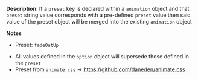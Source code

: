 __Description__: If a `preset` key is declared within a `animation` object and that `preset` string value corresponds with a pre-defined `preset` value then said value of the preset object will be merged into the existing `animation` object

__Notes__

+ Preset: `fadeOutUp`
- All values defined in the `option` object will supersede those defined in the `preset`
- Preset from `animate.css` -> https://github.com/daneden/animate.css